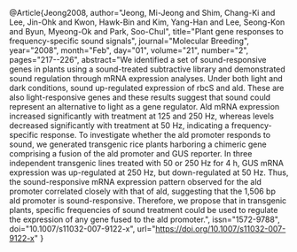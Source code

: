 @Article{Jeong2008,
author="Jeong, Mi-Jeong
and Shim, Chang-Ki
and Lee, Jin-Ohk
and Kwon, Hawk-Bin
and Kim, Yang-Han
and Lee, Seong-Kon
and Byun, Myeong-Ok
and Park, Soo-Chul",
title="Plant gene responses to frequency-specific sound signals",
journal="Molecular Breeding",
year="2008",
month="Feb",
day="01",
volume="21",
number="2",
pages="217--226",
abstract="We identified a set of sound-responsive genes in plants using a sound-treated subtractive library and demonstrated sound regulation through mRNA expression analyses. Under both light and dark conditions, sound up-regulated expression of rbcS and ald. These are also light-responsive genes and these results suggest that sound could represent an alternative to light as a gene regulator. Ald mRNA expression increased significantly with treatment at 125 and 250 Hz, whereas levels decreased significantly with treatment at 50 Hz, indicating a frequency-specific response. To investigate whether the ald promoter responds to sound, we generated transgenic rice plants harboring a chimeric gene comprising a fusion of the ald promoter and GUS reporter. In three independent transgenic lines treated with 50 or 250 Hz for 4 h, GUS mRNA expression was up-regulated at 250 Hz, but down-regulated at 50 Hz. Thus, the sound-responsive mRNA expression pattern observed for the ald promoter correlated closely with that of ald, suggesting that the 1,506 bp ald promoter is sound-responsive. Therefore, we propose that in transgenic plants, specific frequencies of sound treatment could be used to regulate the expression of any gene fused to the ald promoter.",
issn="1572-9788",
doi="10.1007/s11032-007-9122-x",
url="https://doi.org/10.1007/s11032-007-9122-x"
}

